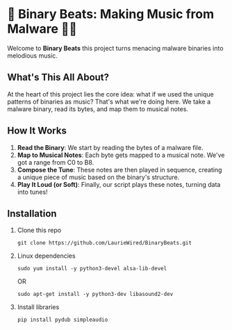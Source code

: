 # 🎵 Binary Beats: Making Music from Malware 🦠🎶

Welcome to **Binary Beats** this project turns menacing malware binaries into melodious music. 

## What's This All About?

At the heart of this project lies the core idea: what if we used the unique patterns of binaries as music? That's what we're doing here. We take a malware binary, read its bytes, and map them to musical notes.

## How It Works

1. **Read the Binary**: We start by reading the bytes of a malware file.
2. **Map to Musical Notes**: Each byte gets mapped to a musical note. We've got a range from C0 to B8.
3. **Compose the Tune**: These notes are then played in sequence, creating a unique piece of music based on the binary's structure.
4. **Play It Loud (or Soft)**: Finally, our script plays these notes, turning data into tunes!

## Installation

1. Clone this repo

    ```
    git clone https://github.com/LaurieWired/BinaryBeats.git
    ```

2. Linux dependencies
    ```
    sudo yum install -y python3-devel alsa-lib-devel
    ```
    OR
    ```
    sudo apt-get install -y python3-dev libasound2-dev
    ```
    
3. Install libraries

    ```
    pip install pydub simpleaudio
    ```